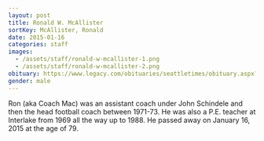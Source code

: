 ```yaml
---
layout: post
title: Ronald W. McAllister
sortKey: McAllister, Ronald
date: 2015-01-16
categories: staff
images:
  - /assets/staff/ronald-w-mcallister-1.png
  - /assets/staff/ronald-w-mcallister-2.png
obituary: https://www.legacy.com/obituaries/seattletimes/obituary.aspx?n=ron-w-mcallister&pid=173949856
gender: male
---
```

Ron (aka Coach Mac) was an assistant coach under John Schindele and then the head football coach between 1971-73.  He was also a P.E. teacher at Interlake from 1969 all the way up to 1988.  He passed away on January 16, 2015 at the age of 79.  
